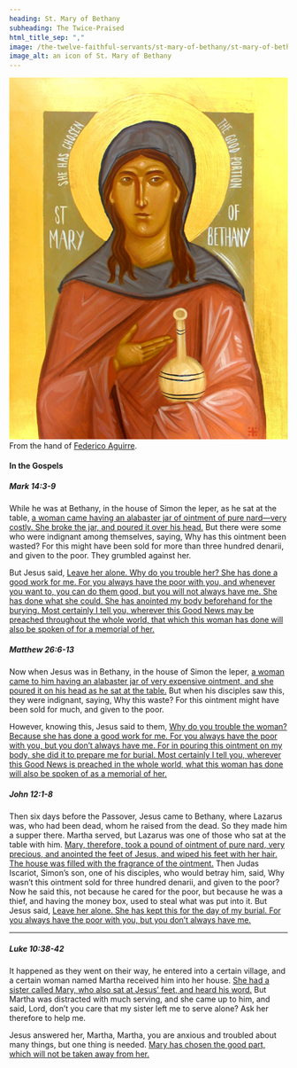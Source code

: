 ```yaml
---
heading: St. Mary of Bethany
subheading: The Twice-Praised
html_title_sep: ","
image: /the-twelve-faithful-servants/st-mary-of-bethany/st-mary-of-bethany.thumb.jpg
image_alt: an icon of St. Mary of Bethany
---
```


<a href="st-mary-of-bethany.jpg">
  <img src="st-mary-of-bethany.small.jpg" alt="St. Mary of Bethany, the twice-praised">
</a>
<div class="caption">From the hand of <a
href="https://www.xamist.com/">Federico Aguirre</a>.</div>


#### In the Gospels

##### Mark 14:3-9

While he was at Bethany, in the house of Simon the leper, as he sat at the
table, <u class="blue">a woman came having an alabaster jar of ointment of pure
nard—very costly. She broke the jar, and poured it over his head.</u> But there
were some who were indignant among themselves, saying, Why has this ointment
been wasted?  For this might have been sold for more than three hundred
denarii, and given to the poor. They grumbled against her.

But Jesus said, <u>Leave her alone. Why do you trouble her? She has done a good
work for me. For you always have the poor with you, and whenever you want to,
you can do them good, but you will not always have me. She has done what she
could. She has anointed my body beforehand for the burying. Most certainly I
tell you, wherever this Good News may be preached throughout the whole world,
that which this woman has done will also be spoken of for a memorial of
her.</u>


##### Matthew 26:6-13

Now when Jesus was in Bethany, in the house of Simon the leper, <u
class="blue">a woman came to him having an alabaster jar of very expensive
ointment, and she poured it on his head as he sat at the table.</u> But when
his disciples saw this, they were indignant, saying, Why this waste? For this
ointment might have been sold for much, and given to the poor.

However, knowing this, Jesus said to them, <u>Why do you trouble the woman?
Because she has done a good work for me. For you always have the poor with you,
but you don’t always have me. For in pouring this ointment on my body, she did
it to prepare me for burial. Most certainly I tell you, wherever this Good News
is preached in the whole world, what this woman has done will also be spoken of
as a memorial of her.</u>


##### John 12:1-8

Then six days before the Passover, Jesus came to Bethany, where Lazarus was,
who had been dead, whom he raised from the dead. So they made him a supper
there. Martha served, but Lazarus was one of those who sat at the table with
him. <u class="blue">Mary, therefore, took a pound of ointment of pure nard,
very precious, and anointed the feet of Jesus, and wiped his feet with her
hair. The house was filled with the fragrance of the ointment.</u> Then Judas
Iscariot, Simon’s son, one of his disciples, who would betray him, said, Why
wasn’t this ointment sold for three hundred denarii, and given to the poor? Now
he said this, not because he cared for the poor, but because he was a thief,
and having the money box, used to steal what was put into it. But Jesus said,
<u>Leave her alone.  She has kept this for the day of my burial. For you always
have the poor with you, but you don’t always have me.</u>

----

##### Luke 10:38-42

It happened as they went on their way, he entered into a certain village, and a
certain woman named Martha received him into her house. <u class="blue">She had
a sister called Mary, who also sat at Jesus’ feet, and heard his word.</u> But
Martha was distracted with much serving, and she came up to him, and said,
Lord, don’t you care that my sister left me to serve alone? Ask her therefore
to help me.

Jesus answered her, Martha, Martha, you are anxious and troubled about many
things, but one thing is needed. <u>Mary has chosen the good part, which will
not be taken away from her.</u>

